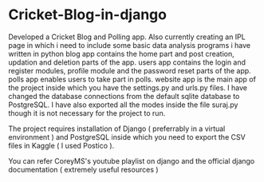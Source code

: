 # Cricket-Blog-in-django
Developed a Cricket Blog and Polling app. Also currently creating an IPL page in which i need to include some basic data analysis programs i have written in python
blog app contains the home part and post creation, updation and deletion parts of the app.
users app contains the login and register modules, profile module and the password reset parts of the app.
polls app enables users to take part in polls.
website app is the main app of the project inside which you have the settings.py and urls.py files.
I have changed the database connections from the default sqlite database to PostgreSQL.
I have also exported all the modes inside the file suraj.py though it is not necessary for the project to run.

The project requires installation of Django ( preferrably in a virtual environment ) and PostgreSQL inside which you need to export the CSV files in Kaggle ( I used Postico ).

You can refer CoreyMS's youtube playlist on django and the official django documentation ( extremely useful resources )
